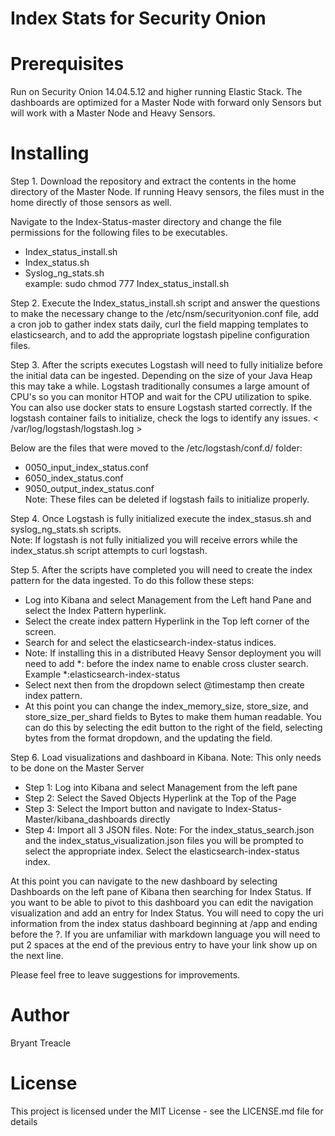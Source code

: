 
# Index Stats for Security Onion 
 
# Prerequisites 
Run on Security Onion 14.04.5.12 and higher running Elastic Stack.  The dashboards are optimized for a Master Node with forward only Sensors but will work with a Master Node and Heavy Sensors. 
# Installing 
Step 1. Download the repository and extract the contents in the home directory of the Master Node.  If running Heavy sensors, the files must in the home directly of those sensors as well. 
 
Navigate to the Index-Status-master directory and change the file permissions for the following files to be executables.   
* Index_status_install.sh   
* Index_status.sh   
* Syslog_ng_stats.sh   
example: sudo chmod 777 Index_status_install.sh 
 
Step 2. Execute the Index_status_install.sh script and answer the questions to make the necessary change to the /etc/nsm/securityonion.conf file, add a cron job to gather index stats daily, curl the field mapping templates to elasticsearch, and to add the appropriate logstash pipeline configuration files.  
 
Step 3. After the scripts executes Logstash will need to fully initialize before the initial data can be ingested. Depending on the size of your Java Heap this may take a while.  Logstash traditionally consumes a large amount of CPU's so you can monitor HTOP and wait for the CPU utilization to spike.  You can also use docker stats to ensure Logstash started correctly.  If the logstash container fails to initialize, check the logs to identify any issues.  < /var/log/logstash/logstash.log >  
 
Below are the files that were moved to the /etc/logstash/conf.d/ folder:   
* 0050_input_index_status.conf   
* 6050_index_status.conf   
* 9050_output_index_status.conf   
Note: These files can be deleted if logstash fails to initialize properly.   
 
Step 4.  Once Logstash is fully initialized execute the index_stasus.sh and syslog_ng_stats.sh scripts.   
Note: If logstash is not fully initialized you will receive errors while the index_status.sh script attempts to curl logstash.   
 
Step 5. After the scripts have completed you will need to create the index pattern for the data ingested.  To do this follow these steps: 
* Log into Kibana and select Management from the Left hand Pane and select the Index Pattern hyperlink. 
* Select the create index pattern Hyperlink in the Top left corner of the screen.   
* Search for and select the elasticsearch-index-status indices.   
* Note: If installing this in a distributed Heavy Sensor deployment you will need to add *: before the index name to enable cross cluster search. Example *:elasticsearch-index-status   
* Select next then from the dropdown select @timestamp then create index pattern. 
* At this point you can change the index_memory_size, store_size, and store_size_per_shard fields to Bytes to make them human readable. You can do this by selecting the edit button to the right of the field, selecting bytes from the format dropdown, and the updating the field.   
 
Step 6.  Load visualizations and dashboard in Kibana. 
Note: This only needs to be done on the Master Server 
* Step 1: Log into Kibana and select Management from the left pane 
* Step 2: Select the Saved Objects Hyperlink at the Top of the Page 
* Step 3: Select the Import button and navigate to Index-Status-Master/kibana_dashboards directly 
* Step 4: Import all 3 JSON files. 
Note:  For the index_status_search.json and the index_status_visualization.json files you will be prompted to select the appropriate index.  Select the elasticsearch-index-status index. 
 
At this point you can navigate to the new dashboard by selecting Dashboards on the left pane of Kibana then searching for Index Status.  If you want to be able to pivot to this dashboard you can edit the navigation visualization and add an entry for Index Status.  You will need to copy the uri information from the index status dashboard beginning at /app and ending before the ?.  If you are unfamiliar with markdown language you will need to put 2 spaces at the end of the previous entry to have your link show up on the next line.  
 
Please feel free to leave suggestions for improvements. 
 
# Author 
Bryant Treacle 
 
# License 
This project is licensed under the MIT License - see the LICENSE.md file for details 
  
